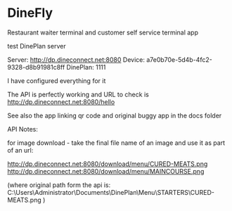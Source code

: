 # DineFly
Restaurant waiter terminal and customer self service terminal app


test DinePlan server

Server: http://dp.dineconnect.net:8080
Device: a7e0b70e-5d4b-4fc2-9328-d8b91981c8ff
DinePlan: 1111

I have configured everything for it

The API is perfectly working and URL to check is
http://dp.dineconnect.net:8080/hello


See also the app linking qr code and original buggy app in the docs folder



API Notes:

for image download - take the final file name of an image and use it as part of an url:

http://dp.dineconnect.net:8080/download/menu/CURED-MEATS.png
http://dp.dineconnect.net:8080/download/menu/MAINCOURSE.png

(where original path form the api is: C:\Users\Administrator\Documents\DinePlan\Menu\STARTERS\CURED-MEATS.png  )

